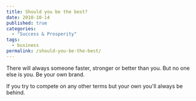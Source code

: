 ```yaml
---
title: Should you be the best?
date: 2010-10-14
published: true
categories:
  - "Success & Prosperity"
tags:
  - business
permalink: /should-you-be-the-best/
---
```

There will always someone faster, stronger or better than you. But no one else is you. Be your own brand.

If you try to compete on any other terms but your own you'll always be behind.